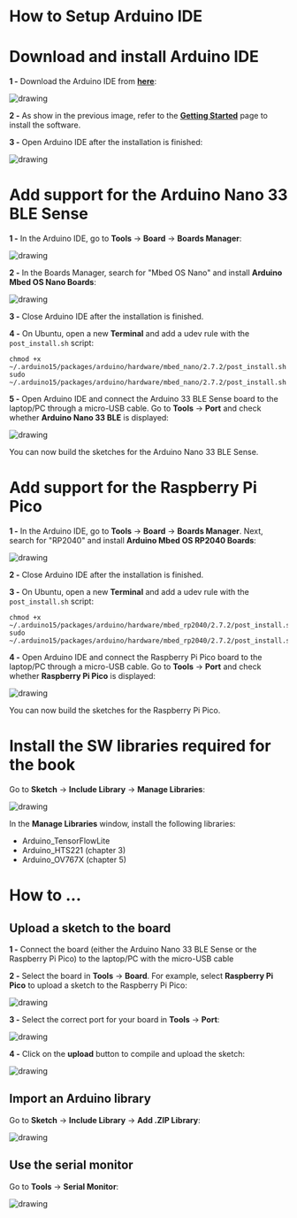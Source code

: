<h1><b> How to Setup Arduino IDE</b></h1>

<h1> Download and install Arduino IDE </h1>

**1 -** Download the Arduino IDE from **[here](https://www.arduino.cc/en/software)**:

<img src="imgs/arduino_ide/download.png" alt="drawing"/>

**2 -** As show in the previous image, refer to the **[Getting Started](https://www.arduino.cc/en/Guide)** page to install the software.

**3 -** Open Arduino IDE after the installation is finished:

<img src="imgs/arduino_ide/ide.png" alt="drawing"/>

<h1> Add support for the Arduino Nano 33 BLE Sense </h1>

**1 -** In the Arduino IDE, go to **Tools** -> **Board** -> **Boards Manager**:

<img src="imgs/arduino_ide/add_new_board.png" alt="drawing"/>

**2 -** In the Boards Manager, search for "Mbed OS Nano" and install **Arduino Mbed OS Nano Boards**:

<img src="imgs/arduino_ide/mbed_os_nano.png" alt="drawing"/>

**3 -** Close Arduino IDE after the installation is finished.

**4 -** On Ubuntu, open a new **Terminal** and add a udev rule with the `post_install.sh` script:

```console
chmod +x ~/.arduino15/packages/arduino/hardware/mbed_nano/2.7.2/post_install.sh
sudo ~/.arduino15/packages/arduino/hardware/mbed_nano/2.7.2/post_install.sh
```

**5 -** Open Arduino IDE and connect the Arduino 33 BLE Sense board to the laptop/PC through a micro-USB cable. Go to **Tools** -> **Port** and check whether **Arduino Nano 33 BLE** is displayed:

<img src="imgs/arduino_ide/port_nano.png" alt="drawing"/>

You can now build the sketches for the Arduino Nano 33 BLE Sense.


<h1> Add support for the Raspberry Pi Pico </h1>

**1 -** In the Arduino IDE, go to **Tools** -> **Board** -> **Boards Manager**. Next, search for "RP2040" and install **Arduino Mbed OS RP2040 Boards**:

<img src="imgs/arduino_ide/mbed_os_pico.png" alt="drawing"/>

**2 -** Close Arduino IDE after the installation is finished.

**3 -** On Ubuntu, open a new **Terminal** and add a udev rule with the `post_install.sh` script:

```console
chmod +x ~/.arduino15/packages/arduino/hardware/mbed_rp2040/2.7.2/post_install.sh
sudo ~/.arduino15/packages/arduino/hardware/mbed_rp2040/2.7.2/post_install.sh
```

**4 -** Open Arduino IDE and connect the Raspberry Pi Pico board to the laptop/PC through a micro-USB cable. Go to **Tools** -> **Port** and check whether **Raspberry Pi Pico** is displayed:

<img src="imgs/arduino_ide/port_pico.png" alt="drawing"/>

You can now build the sketches for the Raspberry Pi Pico.


<h1> Install the SW libraries required for the book </h1>

Go to **Sketch** -> **Include Library** -> **Manage Libraries**:

<img src="imgs/arduino_ide/add_library.png" alt="drawing"/>

In the **Manage Libraries** window, install the following libraries:

- Arduino_TensorFlowLite
- Arduino_HTS221 (chapter 3)
- Arduino_OV767X (chapter 5)


<h1> How to ... </h1>

<h2> Upload a sketch to the board </h2>

**1 -** Connect the board (either the Arduino Nano 33 BLE Sense or the Raspberry Pi Pico) to the laptop/PC with the micro-USB cable

**2 -** Select the board in **Tools** -> **Board**. For example, select **Raspberry Pi Pico** to upload a sketch to the Raspberry Pi Pico:

<img src="imgs/arduino_ide/program_pico_board.png" alt="drawing"/>

**3 -** Select the correct port for your board in **Tools** -> **Port**:

<img src="imgs/arduino_ide/port_pico.png" alt="drawing"/>

**4 -** Click on the **upload** button to compile and upload the sketch:

<img src="imgs/arduino_ide/upload.png" alt="drawing"/>


<h2> Import an Arduino library </h2>

Go to **Sketch** -> **Include Library** -> **Add .ZIP Library**:

<img src="imgs/arduino_ide/import_library.png" alt="drawing"/>


<h2> Use the serial monitor </h2>

Go to **Tools** -> **Serial Monitor**:

<img src="imgs/arduino_ide/serial_monitor.png" alt="drawing"/>














